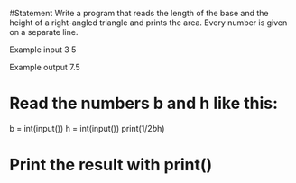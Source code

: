 #Statement
Write a program that reads the length of the base and the height of a right-angled triangle and prints the area. Every number is given on a separate line.


Example input
3
5

Example output
7.5


# Read the numbers b and h like this:
b = int(input())
h = int(input())
print(1/2*b*h)
# Print the result with print()

